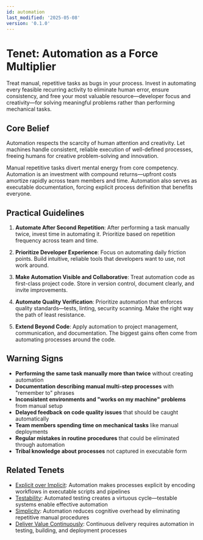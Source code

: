 ```yaml
---
id: automation
last_modified: '2025-05-08'
version: '0.1.0'
---
```

# Tenet: Automation as a Force Multiplier

Treat manual, repetitive tasks as bugs in your process. Invest in automating every
feasible recurring activity to eliminate human error, ensure consistency, and free your
most valuable resource—developer focus and creativity—for solving meaningful problems
rather than performing mechanical tasks.

## Core Belief

Automation respects the scarcity of human attention and creativity. Let machines handle consistent, reliable execution of well-defined processes, freeing humans for creative problem-solving and innovation.

Manual repetitive tasks divert mental energy from core competency. Automation is an investment with compound returns—upfront costs amortize rapidly across team members and time. Automation also serves as executable documentation, forcing explicit process definition that benefits everyone.

## Practical Guidelines

1. **Automate After Second Repetition**: After performing a task manually twice, invest time in automating it. Prioritize based on repetition frequency across team and time.

2. **Prioritize Developer Experience**: Focus on automating daily friction points. Build intuitive, reliable tools that developers want to use, not work around.

3. **Make Automation Visible and Collaborative**: Treat automation code as first-class project code. Store in version control, document clearly, and invite improvements.

4. **Automate Quality Verification**: Prioritize automation that enforces quality standards—tests, linting, security scanning. Make the right way the path of least resistance.

5. **Extend Beyond Code**: Apply automation to project management, communication, and documentation. The biggest gains often come from automating processes around the code.

## Warning Signs

- **Performing the same task manually more than twice** without creating automation
- **Documentation describing manual multi-step processes** with "remember to" phrases
- **Inconsistent environments and "works on my machine" problems** from manual setup
- **Delayed feedback on code quality issues** that should be caught automatically
- **Team members spending time on mechanical tasks** like manual deployments
- **Regular mistakes in routine procedures** that could be eliminated through automation
- **Tribal knowledge about processes** not captured in executable form

## Related Tenets

- [Explicit over Implicit](explicit-over-implicit.md): Automation makes processes explicit by encoding workflows in executable scripts and pipelines
- [Testability](testability.md): Automated testing creates a virtuous cycle—testable systems enable effective automation
- [Simplicity](simplicity.md): Automation reduces cognitive overhead by eliminating repetitive manual procedures
- [Deliver Value Continuously](deliver-value-continuously.md): Continuous delivery requires automation in testing, building, and deployment processes
